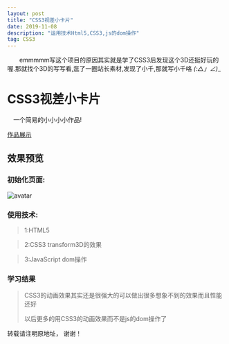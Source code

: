 ```yaml
---
layout: post
title: "CSS3视差小卡片"
date: 2019-11-08
description: "运用技术Html5,CSS3,js的dom操作"
tag: CSS3
---     
```


　　emmmmm写这个项目的原因其实就是学了CSS3后发现这个3D还挺好玩的喔.那就找个3D的写写看,逛了一圈站长素材,发现了小千,那就写小千咯
_(:△」∠)__

 

# CSS3视差小卡片  
　一个简易的小小小小作品!

 [作品展示](https://qq6515255.github.io/web/rollcard/index.html)
## 效果预览

###  初始化页面:

![avatar](https://qq6515255.github.io/images/posts/roll/xq.jpg)




### 使用技术:

>1:HTML5

>2:CSS3 transform3D的效果

>3:JavaScript dom操作

<p> </p>


### 学习结果

> CSS3的动画效果其实还是很强大的可以做出很多想象不到的效果而且性能还好
> 
> 以后更多的用CSS3的动画效果而不是js的dom操作了
>

转载请注明原地址， 谢谢！
